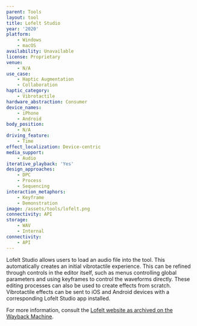 ```yaml
---
parent: Tools
layout: tool
title: Lofelt Studio
year: '2020'
platform:
    - Windows
    - macOS
availability: Unavailable
license: Proprietary
venue:
    - N/A
use_case:
    - Haptic Augmentation
    - Collaboration
haptic_category:
    - Vibrotactile
hardware_abstraction: Consumer
device_names:
    - iPhone
    - Android
body_position:
    - N/A
driving_feature:
    - Time
effect_localization: Device-centric
media_support:
    - Audio
iterative_playback: 'Yes'
design_approaches:
    - DPC
    - Process
    - Sequencing
interaction_metaphors:
    - Keyframe
    - Demonstration
image: /assets/tools/lofelt.png
connectivity: API
storage:
    - WAV
    - Internal
connectivity:
    - API
---
```

Lofelt Studio allows users to load an audio file into the tool.
This automatically creates an initial vibrotactile experience.
This can be refined through controls in the editor itself, such as menus controlling global parameters and using keyframes to control the waveforms directly.
These editing processes can also be used to create effects from scratch.
Vibrotactile effects can be sent to iOS and Android devices with a corresponding Lofelt Studio app installed.

For more information, consult the [Lofelt website as archived on the Wayback Machine](https://web.archive.org/web/20220526171057/lofelt.com).
